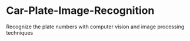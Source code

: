 # Car-Plate-Image-Recognition
Recognize the plate numbers with computer vision and image processing techniques
